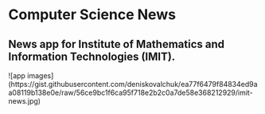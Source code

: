 # Computer Science News
<h2>News app for Institute of Mathematics and Information Technologies (IMIT).</h2>
![app images](https://gist.githubusercontent.com/deniskovalchuk/ea77f6479f84834ed9aa08119b138e0e/raw/56ce9bc1f6ca95f718e2b2c0a7de58e368212929/imit-news.jpg)
